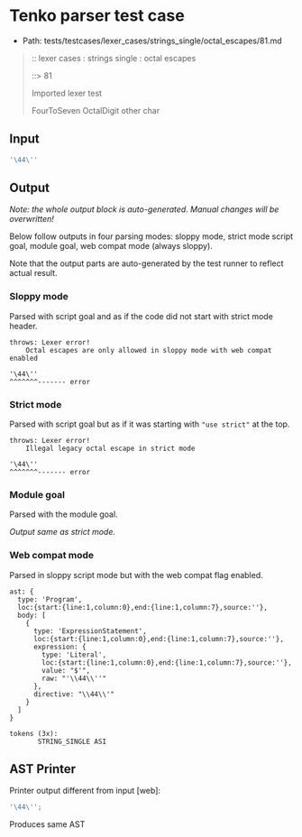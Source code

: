 # Tenko parser test case

- Path: tests/testcases/lexer_cases/strings_single/octal_escapes/81.md

> :: lexer cases : strings single : octal escapes
>
> ::> 81
>
> Imported lexer test
>
> FourToSeven OctalDigit other char

## Input

`````js
'\44\''
`````

## Output

_Note: the whole output block is auto-generated. Manual changes will be overwritten!_

Below follow outputs in four parsing modes: sloppy mode, strict mode script goal, module goal, web compat mode (always sloppy).

Note that the output parts are auto-generated by the test runner to reflect actual result.

### Sloppy mode

Parsed with script goal and as if the code did not start with strict mode header.

`````
throws: Lexer error!
    Octal escapes are only allowed in sloppy mode with web compat enabled

'\44\''
^^^^^^^------- error
`````

### Strict mode

Parsed with script goal but as if it was starting with `"use strict"` at the top.

`````
throws: Lexer error!
    Illegal legacy octal escape in strict mode

'\44\''
^^^^^^^------- error
`````


### Module goal

Parsed with the module goal.

_Output same as strict mode._

### Web compat mode

Parsed in sloppy script mode but with the web compat flag enabled.

`````
ast: {
  type: 'Program',
  loc:{start:{line:1,column:0},end:{line:1,column:7},source:''},
  body: [
    {
      type: 'ExpressionStatement',
      loc:{start:{line:1,column:0},end:{line:1,column:7},source:''},
      expression: {
        type: 'Literal',
        loc:{start:{line:1,column:0},end:{line:1,column:7},source:''},
        value: "$'",
        raw: "'\\44\\''"
      },
      directive: "\\44\\'"
    }
  ]
}

tokens (3x):
       STRING_SINGLE ASI
`````


## AST Printer

Printer output different from input [web]:

````js
'\44\'';
````

Produces same AST
